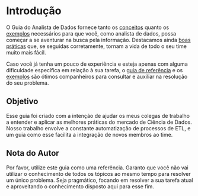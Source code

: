 # Introdução

O Guia do Analista de Dados fornece tanto os [conceitos](./conceitos) quanto os [exemplos]() necessários para que você, como analista de dados, possa começar a se aventurar na busca pela informação. Destacamos ainda [boas práticas]() que, se seguidas corretamente, tornam a vida de todo o seu time muito mais fácil.

Caso você já tenha um pouco de experiência e esteja apenas com alguma dificuldade específica em relação à sua tarefa, o [guia de referência]() e os [exemplos]() são ótimos companheiros para consultar e auxiliar na resolução do seu problema.

## Objetivo

Esse guia foi criado com a intenção de ajudar os meus colegas de trabalho a entender e aplicar as melhores práticas do mercado de Ciência de Dados. Nosso trabalho envolve a constante automatização de processos de ETL, e um guia como esse facilita a integração de novos membros ao time.

## Nota do Autor

Por favor, utilize este guia como uma referência. Garanto que você não vai utilizar o conhecimento de todos os tópicos ao mesmo tempo para resolver um único problema. Seja pragmático, focando em resolver a sua tarefa atual e aproveitando o conhecimento disposto aqui para esse fim.
